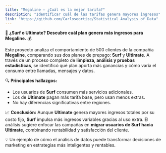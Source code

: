 ```yaml
---
title: "Megaline — ¿Cuál es la mejor tarifa?"
description: "Identificar cuál de las tarifas genera mayores ingresos"
link: "https://github.com/Carloseortize/Statistical_Analysis_of_Data"
---
```

 📡 **¿Surf o Ultimate? Descubre cuál plan genera más ingresos para Megaline.** 💰

Este proyecto analiza el comportamiento de 500 clientes de la compañía **Megaline**, comparando sus dos planes de prepago: **Surf** y **Ultimate**.
A través de un proceso completo de **limpieza, análisis y pruebas estadísticas**, se identificó qué plan aporta más ganancias y cómo varía el consumo entre llamadas, mensajes y datos.

🔍 **Principales hallazgos:**

* Los usuarios de **Surf** consumen más servicios adicionales.
* Los de **Ultimate** pagan más tarifa base, pero usan menos extras.
* No hay diferencias significativas entre regiones.

📈 **Conclusión:**
Aunque **Ultimate** genera mayores ingresos totales por su costo fijo, **Surf** impulsa más ingresos variables gracias al uso extra.
El análisis sugiere enfocar las campañas en **migrar usuarios de Surf hacia Ultimate**, combinando rentabilidad y satisfacción del cliente.

💡 Un ejemplo de cómo el análisis de datos puede transformar decisiones de marketing en estrategias más inteligentes y rentables.
